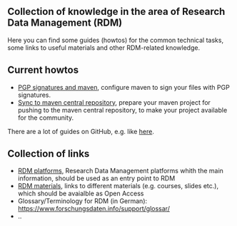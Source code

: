 ## Collection of knowledge in the area of Research Data Management (RDM)

Here you can find some guides (howtos) for the common technical tasks, some links to useful materials and other RDM-related knowledge. 

## Current howtos

* [PGP signatures and maven](howto/PGP_signatures_maven.md), configure maven to sign your files with PGP signatures.
* [Sync to maven central repository](howto/maven_central_repo_sync.md), prepare your maven project for pushing to the maven central repository, to make your project available for the community.

There are a lot of guides on GitHub, e.g. like [here](https://github.com/codeforamerica/howto).

## Collection of links

* [RDM platforms](rdm_platforms.md), Research Data Management platforms whith the main information, should be used as an entry point to RDM   
* [RDM materials](rdm_materials.md), links to different materials (e.g. courses, slides etc.), which should be avaialble as Open Access
* Glossary/Terminology for RDM (in German): https://www.forschungsdaten.info/support/glossar/
* ..

